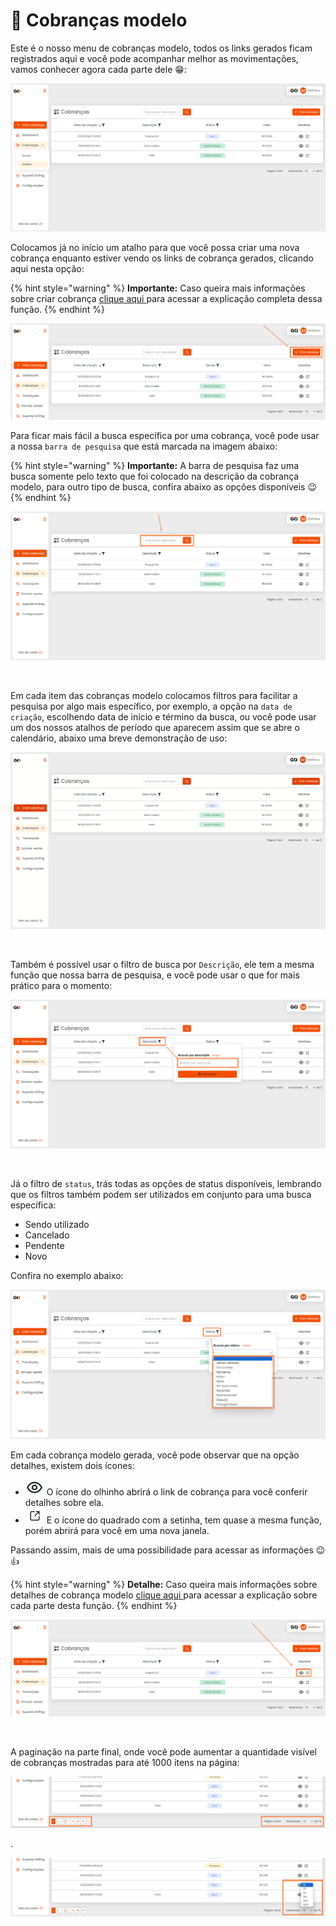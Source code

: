 # 📍 Cobranças modelo


Este é o nosso menu de cobranças modelo, todos os links gerados ficam registrados aqui e você pode acompanhar melhor as movimentações, vamos conhecer agora cada parte dele 😁:

![](/assets/prints/cobrancas_menu_modelo.png)

Colocamos já no início um atalho para que você possa criar uma nova cobrança enquanto estiver vendo os links de cobrança gerados, clicando aqui nesta opção:

{% hint style="warning" %}
**Importante:** Caso queira mais informações sobre criar cobrança [clique aqui ](https://docs.gopag.com.br/criar_cobranca) para acessar a explicação completa dessa função.
{% endhint %}

![](/assets/prints/cobrancas_menu_modelo_criar_cobranca.png)

Para ficar mais fácil a busca específica por uma cobrança, você pode usar a nossa `barra de pesquisa` que está marcada na imagem abaixo:

{% hint style="warning" %}
**Importante:**  A barra de pesquisa faz uma busca somente pelo texto que foi colocado na descrição da cobrança modelo, para outro tipo de busca, confira abaixo as opções disponíveis 😉
{% endhint %}

![](/assets/prints/cobrancas_menu_modelo_barra_pesquisa.png)

<br>

Em cada item das cobranças modelo colocamos filtros para facilitar a pesquisa por algo mais específico, por exemplo, a opção na `data de criação`, escolhendo data de início e término da busca, ou você pode usar um dos nossos atalhos de período que aparecem assim que se abre o calendário, abaixo uma breve demonstração de uso:

![](/assets/prints/cobrancas_menu_modelo_filtro_data_criacao.gif)

<br>

Também é possível usar o filtro de busca por `Descrição`, ele tem a mesma função que nossa barra de pesquisa, e você pode usar o que for mais prático para o momento:

![](/assets/prints/cobrancas_menu_modelo_filtro_descricao.png)

<br>

Já o filtro de `status`, trás todas as opções de status disponíveis, lembrando que os filtros também podem ser utilizados em conjunto para uma busca específica:

 - Sendo utilizado
 - Cancelado
 - Pendente
 - Novo

 Confira no exemplo abaixo:

![](/assets/prints/cobrancas_menu_modelo_filtro_status.png)

Em cada cobrança modelo gerada, você pode observar que na opção detalhes, existem dois ícones:

- <img src="/assets/prints/icon_olho_detalhes_transacao.png" alt="" data-size="line"> O ícone do olhinho abrirá o link de cobrança para você conferir detalhes sobre ela.
- <img src="/assets/prints/icon_quadrado_detalhes_transacao.png" alt="" data-size="line"> E o ícone do quadrado com a setinha, tem quase a mesma função, porém abrirá para você em uma nova janela.

Passando assim, mais de uma possibilidade para acessar as informações 😉👍

{% hint style="warning" %}
**Detalhe:** Caso queira mais informações sobre detalhes de cobrança modelo [clique aqui ](https://docs.gopag.com.br/criar_cobranca/link_cobranca/link_cobranca_modelo) para acessar a explicação sobre cada parte desta função.
{% endhint %}

![](/assets/prints/cobrancas_menu_modelo_detalhes_cobranca.png)

<br>

A paginação na parte final, onde você pode aumentar a quantidade visível de cobranças mostradas para até 1000 itens na página:

![](/assets/prints/cobrancas_menu_avulsa_paginacao.png)
<p>.</p>

![](/assets/prints/cobrancas_menu_avulsa_paginacao_2.png)